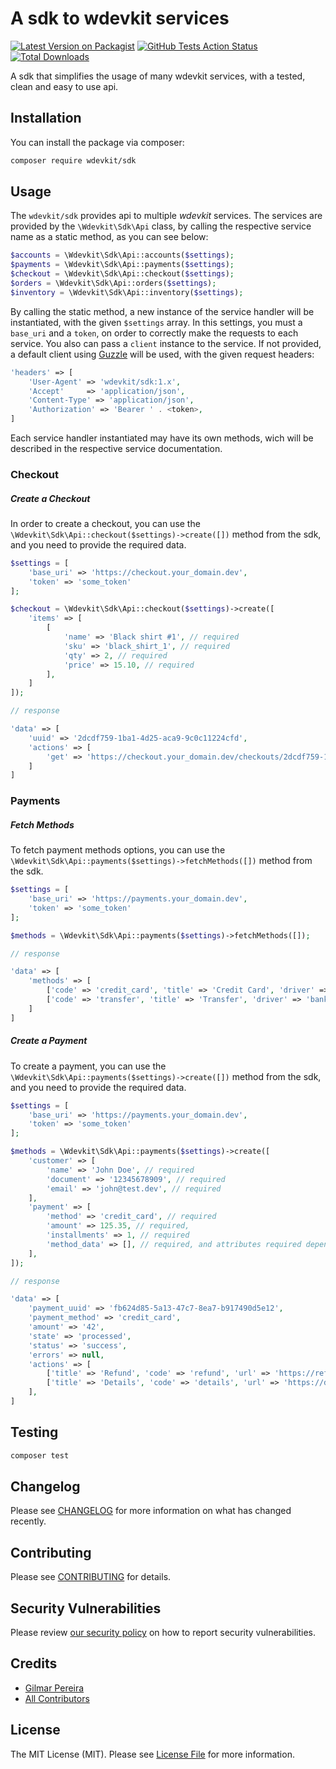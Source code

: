 # A sdk to wdevkit services

[![Latest Version on Packagist](https://img.shields.io/packagist/v/wdevkit/sdk.svg?style=flat-square)](https://packagist.org/packages/wdevkit/sdk)
[![GitHub Tests Action Status](https://img.shields.io/github/workflow/status/wdevkit/sdk/Tests/master?label=tests&style=flat-square)](https://github.com/wdevkit/sdk/actions?query=workflow%3Arun-tests+branch%3Amaster)
[![Total Downloads](https://img.shields.io/packagist/dt/wdevkit/sdk.svg?style=flat-square)](https://packagist.org/packages/wdevkit/sdk)

A sdk that simplifies the usage of many wdevkit services, with a tested, clean and easy to use api.

## Installation

You can install the package via composer:

```bash
composer require wdevkit/sdk
```

## Usage

The `wdevkit/sdk` provides api to multiple _wdevkit_ services. The services are provided by the `\Wdevkit\Sdk\Api` class, by calling the respective service name as a static method, as you can see below:

```php
$accounts = \Wdevkit\Sdk\Api::accounts($settings);
$payments = \Wdevkit\Sdk\Api::payments($settings);
$checkout = \Wdevkit\Sdk\Api::checkout($settings);
$orders = \Wdevkit\Sdk\Api::orders($settings);
$inventory = \Wdevkit\Sdk\Api::inventory($settings);
```

By calling the static method, a new instance of the service handler will be instantiated, with the given `$settings` array. In this settings, you must a `base_uri` and a `token`, on order to correctly make the requests to each service. You also can pass a `client` instance to the service. If not provided, a default client using [Guzzle](https://github.com/guzzle/guzzle) will be used, with the given request headers:

```php
'headers' => [
    'User-Agent' => 'wdevkit/sdk:1.x',
    'Accept'     => 'application/json',
    'Content-Type' => 'application/json',
    'Authorization' => 'Bearer ' . <token>,
]
```

Each service handler instantiated may have its own methods, wich will be described in the respective service documentation.

### Checkout

##### Create a Checkout

In order to create a checkout, you can use the `\Wdevkit\Sdk\Api::checkout($settings)->create([])` method from the sdk, and you need to provide the required data.

``` php
$settings = [
    'base_uri' => 'https://checkout.your_domain.dev',
    'token' => 'some_token'
];

$checkout = \Wdevkit\Sdk\Api::checkout($settings)->create([
    'items' => [
        [
            'name' => 'Black shirt #1', // required
            'sku' => 'black_shirt_1', // required
            'qty' => 2, // required
            'price' => 15.10, // required
        ],
    ]
]);

// response

'data' => [
    'uuid' => '2dcdf759-1ba1-4d25-aca9-9c0c11224cfd',
    'actions' => [
        'get' => 'https://checkout.your_domain.dev/checkouts/2dcdf759-1ba1-4d25-aca9-9c0c11224cfd/profiles',
    ]
]
```

### Payments

##### Fetch Methods

To fetch payment methods options, you can use the `\Wdevkit\Sdk\Api::payments($settings)->fetchMethods([])` method from the sdk.

```php
$settings = [
    'base_uri' => 'https://payments.your_domain.dev',
    'token' => 'some_token'
];

$methods = \Wdevkit\Sdk\Api::payments($settings)->fetchMethods([]);

// response

'data' => [
    'methods' => [
        ['code' => 'credit_card', 'title' => 'Credit Card', 'driver' => 'stripe'],
        ['code' => 'transfer', 'title' => 'Transfer', 'driver' => 'bank_acme'],
    ]
]
```

##### Create a Payment

To create a payment, you can use the `\Wdevkit\Sdk\Api::payments($settings)->create([])` method from the sdk, and you need to provide the required data.

```php
$settings = [
    'base_uri' => 'https://payments.your_domain.dev',
    'token' => 'some_token'
];

$methods = \Wdevkit\Sdk\Api::payments($settings)->create([
    'customer' => [
        'name' => 'John Doe', // required
        'document' => '12345678909', // required
        'email' => 'john@test.dev', // required
    ],
    'payment' => [
        'method' => 'credit_card', // required
        'amount' => 125.35, // required,
        'installments' => 1, // required
        'method_data' => [], // required, and attributes required depending on method.
    ],
]);

// response

'data' => [
    'payment_uuid' => 'fb624d85-5a13-47c7-8ea7-b917490d5e12',
    'payment_method' => 'credit_card',
    'amount' => '42',
    'state' => 'processed',
    'status' => 'success',
    'errors' => null,
    'actions' => [
        ['title' => 'Refund', 'code' => 'refund', 'url' => 'https://refund_route'],
        ['title' => 'Details', 'code' => 'details', 'url' => 'https://details_route'],
    ],
]
```

## Testing

``` bash
composer test
```

## Changelog

Please see [CHANGELOG](CHANGELOG.md) for more information on what has changed recently.

## Contributing

Please see [CONTRIBUTING](.github/CONTRIBUTING.md) for details.

## Security Vulnerabilities

Please review [our security policy](../../security/policy) on how to report security vulnerabilities.

## Credits

- [Gilmar Pereira](https://github.com/wdarking)
- [All Contributors](../../contributors)

## License

The MIT License (MIT). Please see [License File](LICENSE.md) for more information.
